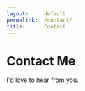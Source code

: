 ```yaml
---
layout:     default
permalink:  /contact/
title:      Contact
---
```


# Contact Me

I'd love to hear from you.
